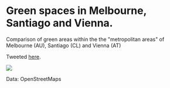 # Green spaces in Melbourne, Santiago and Vienna.

Comparison of green areas within the the "metropolitan areas" of Melbourne (AU), Santiago (CL) and Vienna (AT)

Tweeted [here](https://twitter.com/carlosyanez/status/1356928575799255040).


![](green_spaces.png)

Data: OpenStreetMaps